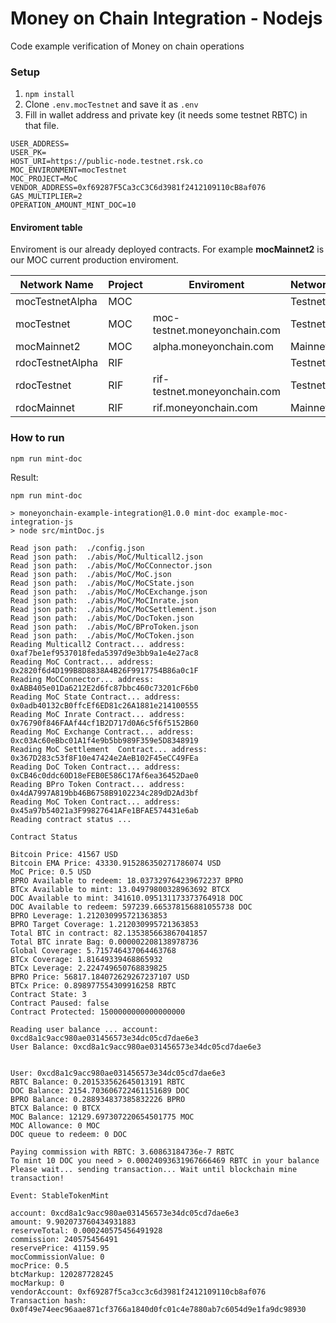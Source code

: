 # Money on Chain Integration - Nodejs

Code example verification of Money on chain operations

### Setup

1. `npm install`
2. Clone `.env.mocTestnet` and save it as `.env`
3. Fill in wallet address and private key (it needs some testnet RBTC) in that file.


```
USER_ADDRESS=
USER_PK=
HOST_URI=https://public-node.testnet.rsk.co
MOC_ENVIRONMENT=mocTestnet
MOC_PROJECT=MoC
VENDOR_ADDRESS=0xf69287F5Ca3cC3C6d3981f2412109110cB8af076
GAS_MULTIPLIER=2
OPERATION_AMOUNT_MINT_DOC=10
```

#### Enviroment table

Enviroment is our already deployed contracts. For example **mocMainnet2** is our MOC current production enviroment.

| Network Name      | Project | Enviroment                       | Network    |
|-------------------|---------|----------------------------------|------------|
| mocTestnetAlpha   | MOC     |                                  | Testnet    |
| mocTestnet        | MOC     | moc-testnet.moneyonchain.com     | Testnet    |
| mocMainnet2       | MOC     | alpha.moneyonchain.com           | Mainnet    |
| rdocTestnetAlpha  | RIF     |                                  | Testnet    |
| rdocTestnet       | RIF     | rif-testnet.moneyonchain.com     | Testnet    |
| rdocMainnet       | RIF     | rif.moneyonchain.com             | Mainnet    |


### How to run

`npm run mint-doc`


Result:

```
npm run mint-doc

> moneyonchain-example-integration@1.0.0 mint-doc example-moc-integration-js
> node src/mintDoc.js

Read json path:  ./config.json
Read json path:  ./abis/MoC/Multicall2.json
Read json path:  ./abis/MoC/MoCConnector.json
Read json path:  ./abis/MoC/MoC.json
Read json path:  ./abis/MoC/MoCState.json
Read json path:  ./abis/MoC/MoCExchange.json
Read json path:  ./abis/MoC/MoCInrate.json
Read json path:  ./abis/MoC/MoCSettlement.json
Read json path:  ./abis/MoC/DocToken.json
Read json path:  ./abis/MoC/BProToken.json
Read json path:  ./abis/MoC/MoCToken.json
Reading Multicall2 Contract... address:  0xaf7be1ef9537018feda5397d9e3bb9a1e4e27ac8
Reading MoC Contract... address:  0x2820f6d4D199B8D8838A4B26F9917754B86a0c1F
Reading MoCConnector... address:  0xABB405e01Da6212E2d6fc87bbc460c73201cF6b0
Reading MoC State Contract... address:  0x0adb40132cB0ffcEf6ED81c26A1881e214100555
Reading MoC Inrate Contract... address:  0x76790f846FAAf44cf1B2D717d0A6c5f6f5152B60
Reading MoC Exchange Contract... address:  0xc03Ac60eBbc01A1f4e9b5bb989F359e5D8348919
Reading MoC Settlement  Contract... address:  0x367D283c53f8F10e47424e2AeB102F45eCC49FEa
Reading DoC Token Contract... address:  0xCB46c0ddc60D18eFEB0E586C17Af6ea36452Dae0
Reading BPro Token Contract... address:  0x4dA7997A819bb46B6758B9102234c289dD2Ad3bf
Reading MoC Token Contract... address:  0x45a97b54021a3F99827641AFe1BFAE574431e6ab
Reading contract status ...

Contract Status

Bitcoin Price: 41567 USD
Bitcoin EMA Price: 43330.915286350271786074 USD
MoC Price: 0.5 USD
BPRO Available to redeem: 18.037329764239672237 BPRO
BTCx Available to mint: 13.04979800328963692 BTCX
DOC Available to mint: 341610.095131173373764918 DOC
DOC Available to redeem: 597239.665378156881055738 DOC
BPRO Leverage: 1.212030995721363853 
BPRO Target Coverage: 1.212030995721363853 
Total BTC in contract: 82.135385663867041857 
Total BTC inrate Bag: 0.000002208138978736 
Global Coverage: 5.715746437064463768 
BTCx Coverage: 1.81649339468865932 
BTCx Leverage: 2.224749650768839825 
BPRO Price: 56817.184072629267237107 USD
BTCx Price: 0.898977554309916258 RBTC
Contract State: 3 
Contract Paused: false 
Contract Protected: 1500000000000000000 
    
Reading user balance ... account: 0xcd8a1c9acc980ae031456573e34dc05cd7dae6e3
User Balance: 0xcd8a1c9acc980ae031456573e34dc05cd7dae6e3


User: 0xcd8a1c9acc980ae031456573e34dc05cd7dae6e3
RBTC Balance: 0.201533562645013191 RBTC
DOC Balance: 2154.703606722461151689 DOC
BPRO Balance: 0.288934837385832226 BPRO
BTCX Balance: 0 BTCX
MOC Balance: 12129.697307220654501775 MOC
MOC Allowance: 0 MOC
DOC queue to redeem: 0 DOC
    
Paying commission with RBTC: 3.60863184736e-7 RBTC
To mint 10 DOC you need > 0.00024093631967666469 RBTC in your balance
Please wait... sending transaction... Wait until blockchain mine transaction!

Event: StableTokenMint

account: 0xcd8a1c9acc980ae031456573e34dc05cd7dae6e3
amount: 9.902073760434931883
reserveTotal: 0.000240575456491928
commission: 240575456491
reservePrice: 41159.95
mocCommissionValue: 0
mocPrice: 0.5
btcMarkup: 120287728245
mocMarkup: 0
vendorAccount: 0xf69287f5ca3cc3c6d3981f2412109110cb8af076
Transaction hash: 0x0f49e74eec96aae871cf3766a1840d0fc01c4e7880ab7c6054d9e1fa9dc98930

```
